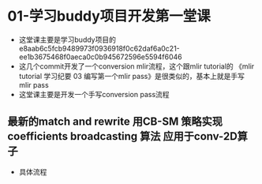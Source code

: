 # 01-学习buddy项目开发第一堂课
- 这堂课主要是学习buddy项目的e8aab6c5fcb9489973f0936918f0c62daf6a0c21-ee1b3675468f0aeca0c0b945672596e5594f6046
- 这几个commit开发了一个conversion mlir流程，这个跟mlir tutorial的 《mlir tutorial 学习纪要 03 编写第一个mlir pass》是很类似的，基本上就是手写mlir pass
- 这堂课主要是开发一个手写conversion pass流程

## 最新的match and rewrite 用CB-SM 策略实现  coefficients broadcasting 算法 应用于conv-2D算子
- 具体流程
```
```
